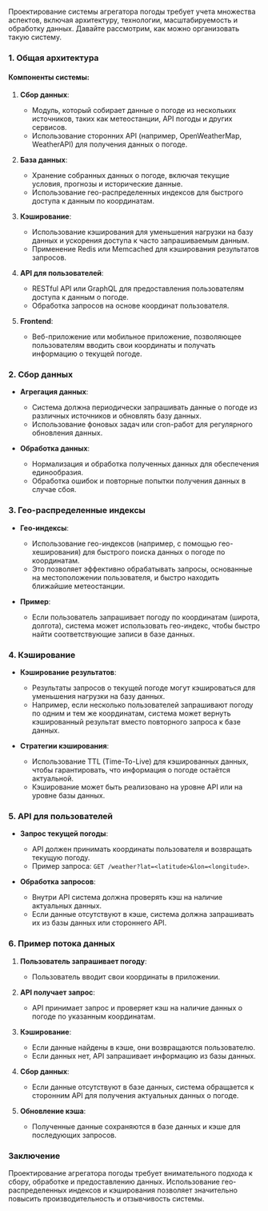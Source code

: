 Проектирование системы агрегатора погоды требует учета множества аспектов, включая архитектуру, технологии, масштабируемость и обработку данных. Давайте рассмотрим, как можно организовать такую систему.

### 1. Общая архитектура

#### Компоненты системы:

1. **Сбор данных**:
    - Модуль, который собирает данные о погоде из нескольких источников, таких как метеостанции, API погоды и других сервисов.
    - Использование сторонних API (например, OpenWeatherMap, WeatherAPI) для получения данных о погоде.

2. **База данных**:
    - Хранение собранных данных о погоде, включая текущие условия, прогнозы и исторические данные.
    - Использование гео-распределенных индексов для быстрого доступа к данным по координатам.

3. **Кэширование**:
    - Использование кэширования для уменьшения нагрузки на базу данных и ускорения доступа к часто запрашиваемым данным.
    - Применение Redis или Memcached для кэширования результатов запросов.

4. **API для пользователей**:
    - RESTful API или GraphQL для предоставления пользователям доступа к данным о погоде.
    - Обработка запросов на основе координат пользователя.

5. **Frontend**:
    - Веб-приложение или мобильное приложение, позволяющее пользователям вводить свои координаты и получать информацию о текущей погоде.

### 2. Сбор данных

- **Агрегация данных**:
    - Система должна периодически запрашивать данные о погоде из различных источников и обновлять базу данных.
    - Использование фоновых задач или cron-работ для регулярного обновления данных.

- **Обработка данных**:
    - Нормализация и обработка полученных данных для обеспечения единообразия.
    - Обработка ошибок и повторные попытки получения данных в случае сбоя.

### 3. Гео-распределенные индексы

- **Гео-индексы**:
    - Использование гео-индексов (например, с помощью гео-хеширования) для быстрого поиска данных о погоде по координатам.
    - Это позволяет эффективно обрабатывать запросы, основанные на местоположении пользователя, и быстро находить ближайшие метеостанции.

- **Пример**:
    - Если пользователь запрашивает погоду по координатам (широта, долгота), система может использовать гео-индекс, чтобы быстро найти соответствующие записи в базе данных.

### 4. Кэширование

- **Кэширование результатов**:
    - Результаты запросов о текущей погоде могут кэшироваться для уменьшения нагрузки на базу данных.
    - Например, если несколько пользователей запрашивают погоду по одним и тем же координатам, система может вернуть кэшированный результат вместо повторного запроса к базе данных.

- **Стратегии кэширования**:
    - Использование TTL (Time-To-Live) для кэшированных данных, чтобы гарантировать, что информация о погоде остаётся актуальной.
    - Кэширование может быть реализовано на уровне API или на уровне базы данных.

### 5. API для пользователей

- **Запрос текущей погоды**:
    - API должен принимать координаты пользователя и возвращать текущую погоду.
    - Пример запроса: `GET /weather?lat=<latitude>&lon=<longitude>`.

- **Обработка запросов**:
    - Внутри API система должна проверять кэш на наличие актуальных данных.
    - Если данные отсутствуют в кэше, система должна запрашивать их из базы данных или стороннего API.

### 6. Пример потока данных

1. **Пользователь запрашивает погоду**:
    - Пользователь вводит свои координаты в приложении.

2. **API получает запрос**:
    - API принимает запрос и проверяет кэш на наличие данных о погоде по указанным координатам.

3. **Кэширование**:
    - Если данные найдены в кэше, они возвращаются пользователю.
    - Если данных нет, API запрашивает информацию из базы данных.

4. **Сбор данных**:
    - Если данные отсутствуют в базе данных, система обращается к сторонним API для получения актуальных данных о погоде.

5. **Обновление кэша**:
    - Полученные данные сохраняются в базе данных и кэше для последующих запросов.

### Заключение

Проектирование агрегатора погоды требует внимательного подхода к сбору, обработке и предоставлению данных. Использование гео-распределенных индексов и кэширования позволяет значительно повысить производительность и отзывчивость системы.